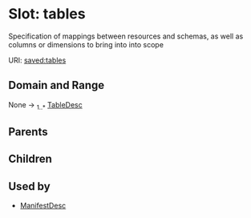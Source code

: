 
# Slot: tables

Specification of mappings between resources and schemas, as well as columns or dimensions to bring into into scope

URI: [saved:tables](https://marine.gov.scot/metadata/saved/schema/tables)


## Domain and Range

None &#8594;  <sub>1..\*</sub> [TableDesc](TableDesc.md)

## Parents


## Children


## Used by

 * [ManifestDesc](ManifestDesc.md)
